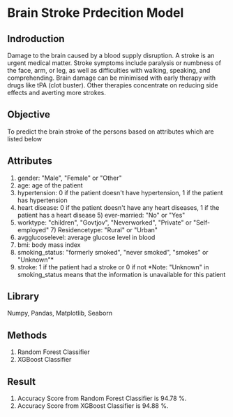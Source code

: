# Brain Stroke Prdecition Model
## Indroduction
Damage to the brain caused by a blood supply disruption. A stroke is an urgent medical matter. Stroke symptoms include paralysis or numbness of the face, arm, or leg, as well as difficulties with walking, speaking, and comprehending. Brain damage can be minimised with early therapy with drugs like tPA (clot buster). Other therapies concentrate on reducing side effects and averting more strokes.
## Objective
To predict the brain stroke of the persons based on attributes which are listed below
## Attributes
1) gender: "Male", "Female" or "Other"
2) age: age of the patient
3) hypertension: 0 if the patient doesn't have hypertension, 1 if the patient has hypertension
4) heart disease: 0 if the patient doesn't have any heart diseases, 1 if the patient has a heart disease 5) ever-married: "No" or "Yes"
6) worktype: "children", "Govtjov", "Neverworked", "Private" or "Self-employed" 7) Residencetype: "Rural" or "Urban"
8) avgglucoselevel: average glucose level in blood
9) bmi: body mass index
10) smoking_status: "formerly smoked", "never smoked", "smokes" or "Unknown"*
11) stroke: 1 if the patient had a stroke or 0 if not
*Note: "Unknown" in smoking_status means that the information is unavailable for this patient
## Library
Numpy, Pandas, Matplotlib, Seaborn
## Methods
1. Random Forest Classifier
2. XGBoost Classifier
## Result
1. Accuracy Score from Random Forest Classifier is 94.78 %.
2. Accuracy Score from XGBoost Classifier is 94.88 %.
